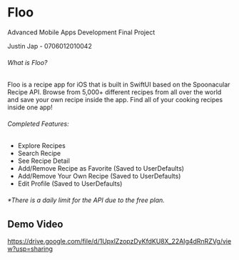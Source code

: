# Floo

Advanced Mobile Apps Development Final Project

Justin Jap - 0706012010042

###### What is Floo?

Floo is a recipe app for iOS that is built in SwiftUI based on the Spoonacular Recipe API. Browse from 5,000+ different recipes from all over the world and save your own recipe inside the app. Find all of your cooking recipes inside one app!

###### Completed Features:

- Explore Recipes
- Search Recipe
- See Recipe Detail
- Add/Remove Recipe as Favorite (Saved to UserDefaults)
- Add/Remove Your Own Recipe (Saved to UserDefaults)
- Edit Profile (Saved to UserDefaults)

###### *There is a daily limit for the API due to the free plan.

## Demo Video

https://drive.google.com/file/d/1UpxlZzopzDyKfdKU8X_22AIg4dRnRZVg/view?usp=sharing
